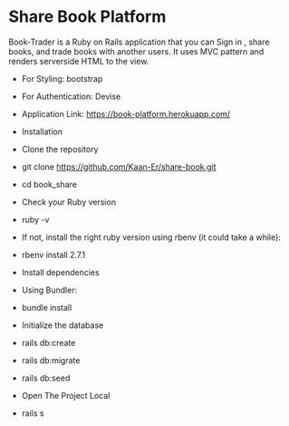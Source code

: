 # Share Book Platform
Book-Trader is a Ruby on Rails application that you can Sign in , share books, and trade books with another users. It uses MVC pattern and renders serverside HTML to the view.

* For Styling: bootstrap

* For Authentication: Devise

* Application Link: https://book-platform.herokuapp.com/

* Installation
* Clone the repository
* git clone https://github.com/Kaan-Er/share-book.git
* cd book_share
* Check your Ruby version
* ruby -v
* If not, install the right ruby version using rbenv (it could take a while):

* rbenv install 2.7.1
* Install dependencies
* Using Bundler:

* bundle install
* Initialize the database
* rails db:create 
* rails db:migrate 
* rails db:seed
* Open The Project Local
* rails s
